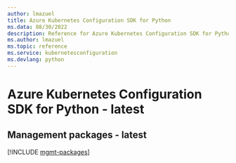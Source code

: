 ```yaml
---
author: lmazuel
title: Azure Kubernetes Configuration SDK for Python
ms.data: 08/30/2022
description: Reference for Azure Kubernetes Configuration SDK for Python
ms.author: lmazuel
ms.topic: reference
ms.service: kubernetesconfiguration
ms.devlang: python
---
```

# Azure Kubernetes Configuration SDK for Python - latest

## Management packages - latest
[!INCLUDE [mgmt-packages](kubernetes-configuration-mgmt-index.md)]